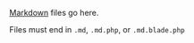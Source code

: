 [Markdown](https://github.com/adam-p/markdown-here/wiki/Markdown-Cheatsheet) files go here.

Files must end in `.md`, `.md.php`, or `.md.blade.php`
